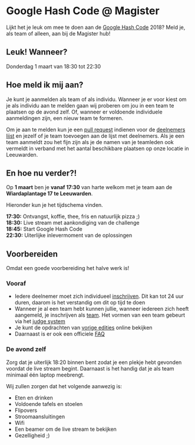 # Google Hash Code @ Magister

Lijkt het je leuk om mee te doen aan de [Google Hash Code](https://hashcode.withgoogle.com/index.html) 2018? Meld je, als team of alleen, aan bij de Magister hub!

## Leuk! Wanneer?

Donderdag 1 maart van 18:30 tot 22:30

## Hoe meld ik mij aan?

Je kunt je aanmelden als team of als individu. Wanneer je er voor kiest om je als individu aan te melden gaan wij proberen om jou in een team te plaatsen op de avond zelf. Of, wanneer er voldoende individuele aanmeldingen zijn, een nieuw team te formeren.

Om je aan te melden kun je een [pull request](https://help.github.com/articles/creating-a-pull-request-from-a-fork/) indienen voor de [deelnemers lijst](./Deelnemers.md) en jezelf of je team toevoegen aan de lijst met deelnemers.
Als je een team aanmeldt zou het fijn zijn als je de namen van je teamleden ook vermeldt in verband met het aantal beschikbare plaatsen op onze locatie in Leeuwarden.

## En hoe nu verder?!

Op **1 maart** ben je **vanaf 17:30** van harte welkom met je team aan de **Wiardaplantage 17 te Leeuwarden**.

Hieronder kun je het tijdschema vinden.

**17:30:** Ontvangst, koffie, thee, fris en natuurlijk pizza ;)  
**18:30:** Live stream met aankondiging van de challenge  
**18:45:** Start Google Hash Code  
**22:30:** Uiterlijke inlevermoment van de oplossingen  

## Voorbereiden

Omdat een goede voorbereiding het halve werk is!

### Vooraf

- Iedere deelnemer moet zich individueel [inschrijven](https://events.withgoogle.com/hashcode2018-signup/registrations/new/). Dit kan tot 24 uur duren, daarom is het verstandig om dit op tijd te doen
- Wanneer je al een team hebt kunnen jullie, wanneer iedereen zich heeft aangemeld, je inschrijven als [team](https://hashcodejudge.withgoogle.com/#/my-team). Het vormen van een team gebeurt via het [judge system](https://hashcodejudge.withgoogle.com/)
- Je kunt de opdrachten van [vorige edities](https://hashcode.withgoogle.com/past_editions.html) online bekijken
- Daarnaast is er ook een officiele [FAQ](https://hashcode.withgoogle.com/faq.html)

### De avond zelf

Zorg dat je uiterlijk 18:20 binnen bent zodat je een plekje hebt gevonden voordat de live stream begint. Daarnaast is het handig dat je als team minimaal één laptop meebrengt.

Wij zullen zorgen dat het volgende aanwezig is:

- Eten en drinken
- Voldoende tafels en stoelen
- Flipovers
- Stroomaansluitingen
- Wifi
- Een beamer om de live stream te bekijken
- Gezelligheid ;)
